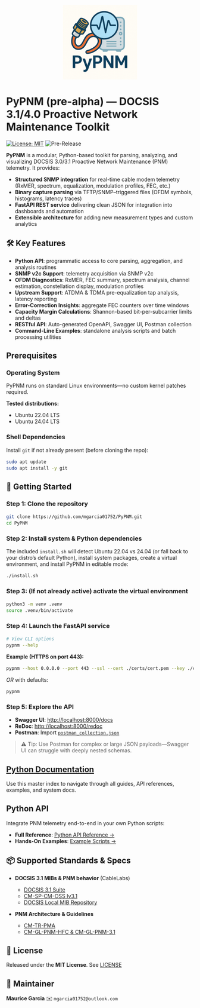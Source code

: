 <p align="center">
  <a href="documentation/master-index.md">
    <picture>
      <!-- when in dark mode, use the dark logo -->
      <source srcset="documentation/images/logo/pypnm-dark-mode.png" media="(prefers-color-scheme: dark)" />
      <!-- fallback (light mode) -->
      <img src="documentation/images/logo/pypnm-light-mode.png" alt="PyPNM Logo" width="200" />
    </picture>
  </a>
</p>

# PyPNM (pre-alpha) — DOCSIS 3.1/4.0 Proactive Network Maintenance Toolkit

[![License: MIT](https://img.shields.io/badge/License-MIT-blue)](LICENSE)
![Pre-Release](https://img.shields.io/badge/release-pre--alpha-lightgrey)

**PyPNM** is a modular, Python-based toolkit for parsing, analyzing, and visualizing DOCSIS 3.0/3.1 Proactive Network Maintenance (PNM) telemetry. It provides:

* **Structured SNMP integration** for real-time cable modem telemetry (RxMER, spectrum, equalization, modulation profiles, FEC, etc.)
* **Binary capture parsing** via TFTP/SNMP–triggered files (OFDM symbols, histograms, latency traces)
* **FastAPI REST service** delivering clean JSON for integration into dashboards and automation
* **Extensible architecture** for adding new measurement types and custom analytics

## 🛠 Key Features

* **Python API**: programmatic access to core parsing, aggregation, and analysis routines
* **SNMP v2c Support**: telemetry acquisition via SNMP v2c
* **OFDM Diagnostics**: RxMER, FEC summary, spectrum analysis, channel estimation, constellation display, modulation profiles
* **Upstream Support**: ATDMA & TDMA pre-equalization tap analysis, latency reporting
* **Error-Correction Insights**: aggregate FEC counters over time windows
* **Capacity Margin Calculations**: Shannon-based bit-per-subcarrier limits and deltas
* **RESTful API**: Auto-generated OpenAPI, Swagger UI, Postman collection
* **Command-Line Examples**: standalone analysis scripts and batch processing utilities

## Prerequisites

### Operating System

PyPNM runs on standard Linux environments—no custom kernel patches required.

**Tested distributions:**

* Ubuntu 22.04 LTS
* Ubuntu 24.04 LTS

### Shell Dependencies

Install `git` if not already present (before cloning the repo):

```bash
sudo apt update
sudo apt install -y git
```

## 🚀 Getting Started

### Step 1: Clone the repository

```bash
git clone https://github.com/mgarcia01752/PyPNM.git
cd PyPNM
```

### Step 2: Install system & Python dependencies

The included `install.sh` will detect Ubuntu 22.04 vs 24.04 (or fall back to your distro’s default Python), install system packages, create a virtual environment, and install PyPNM in editable mode:

```bash
./install.sh
```

### Step 3: (If not already active) activate the virtual environment

```bash
python3 -m venv .venv
source .venv/bin/activate
```

### Step 4: Launch the FastAPI service

```bash
# View CLI options
pypnm --help
```

**Example (HTTPS on port 443):**

```bash
pypnm --host 0.0.0.0 --port 443 --ssl --cert ./certs/cert.pem --key ./certs/key.pem
```

*OR* with defaults:

```bash
pypnm
```

### Step 5: Explore the API

* **Swagger UI**: [http://localhost:8000/docs](http://localhost:8000/docs)
* **ReDoc**:     [http://localhost:8000/redoc](http://localhost:8000/redoc)
* **Postman**:  Import [`postman_collection.json`](./postman_collection.json)

> ⚠️ Tip: Use Postman for complex or large JSON payloads—Swagger UI can struggle with deeply nested schemas.

## [Python Documentation](documentation/master-index.md)

Use this master index to navigate through all guides, API references, examples, and system docs.

## Python API

Integrate PNM telemetry end-to-end in your own Python scripts:

* **Full Reference**: [Python API Reference →](documentation/api/python/index.md)
* **Hands-On Examples**: [Example Scripts →](documentation/examples/index.md)

## 📦 Supported Standards & Specs

* **DOCSIS 3.1 MIBs & PNM behavior** (CableLabs)

  * [DOCSIS 3.1 Suite](https://www.cablelabs.com/specifications/search?category=DOCSIS&subcat=DOCSIS%203.1)
  * [CM-SP-CM-OSS Iv3.1](https://www.cablelabs.com/specifications/CM-SP-CM-OSSIv3.1)
  * [DOCSIS Local MIB Repository](mibs/index.md)
* **PNM Architecture & Guidelines**

  * [CM-TR-PMA](https://www.cablelabs.com/specifications/CM-TR-PMA)
  * [CM-GL-PNM-HFC & CM-GL-PNM-3.1](https://www.cablelabs.com/specifications/CM-GL-PNM-HFC)

## 📜 License

Released under the **MIT License**. See [LICENSE](LICENSE)

## 👤 Maintainer

**Maurice Garcia**
✉️ `mgarcia01752@outlook.com`
